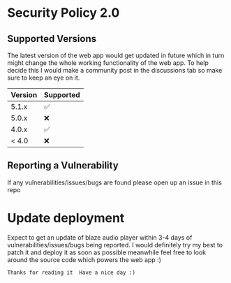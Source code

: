 # Security Policy 2.0

## Supported Versions


The latest version of the web app would get updated in future which in turn might change the whole working functionality of the web app. To help decide this I would make a community post in the discussions tab so make sure to keep an eye on it.


| Version | Supported          |
| ------- | ------------------ |
| 5.1.x   | :white_check_mark: |
| 5.0.x   | :x:                |
| 4.0.x   | :white_check_mark: |
| < 4.0   | :x:                |

## Reporting a Vulnerability


If any vulnerabilities/issues/bugs are found please open up an issue in this repo


# Update deployment

Expect to get an update of blaze audio player within 3-4 days of vulnerabilities/issues/bugs being reported. I would definitely try my best to patch it and deploy it as soon as possible meanwhile feel free to look around the source code which powers the web app :)


`
Thanks for reading it 
Have a nice day :)
`
